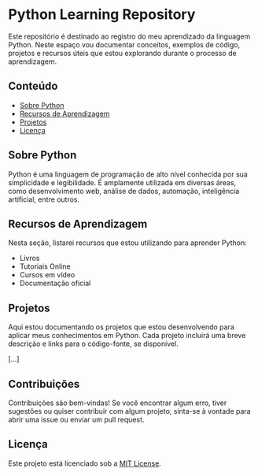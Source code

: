 # Python Learning Repository

Este repositório é destinado ao registro do meu aprendizado da linguagem Python. Neste espaço vou documentar conceitos, exemplos de código, projetos e recursos úteis que estou explorando durante o processo de aprendizagem.

## Conteúdo

- [Sobre Python](#sobre-python)
- [Recursos de Aprendizagem](#recursos-de-aprendizagem)
- [Projetos](#projetos)
- [Licença](#licença)

## Sobre Python

Python é uma linguagem de programação de alto nível conhecida por sua simplicidade e legibilidade. É amplamente utilizada em diversas áreas, como desenvolvimento web, análise de dados, automação, inteligência artificial, entre outros.

## Recursos de Aprendizagem

Nesta seção, listarei recursos que estou utilizando para aprender Python:

- Livros
- Tutoriais Online
- Cursos em vídeo
- Documentação oficial


## Projetos

Aqui estou documentando os projetos que estou desenvolvendo para aplicar meus conhecimentos em Python. Cada projeto incluirá uma breve descrição e links para o código-fonte, se disponível.

[...]

## Contribuições

Contribuições são bem-vindas! Se você encontrar algum erro, tiver sugestões ou quiser contribuir com algum projeto, sinta-se à vontade para abrir uma issue ou enviar um pull request.

## Licença

Este projeto está licenciado sob a [MIT License](LICENSE).

